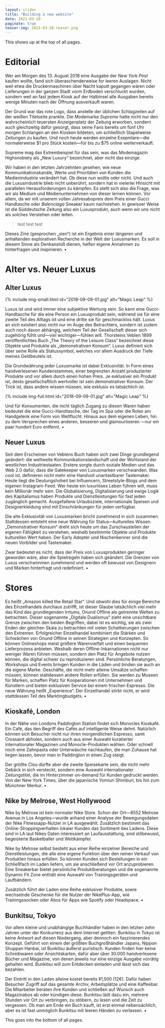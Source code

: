 ```yaml
---
layout: slides
title: "Building a new website"
date: 2021-03-10
paginate: true
teaser-img: 2021-03-20-teaser.png
---
```


This shows up at the top of all pages.

<!--page_header-->

# Editorial

Wer am Morgen des 13. August 2018 eine Ausgabe der _New York Post_ kaufen wollte, fand sich überaschenderweise for leeren Auslagen. Nicht weil etwa die Druckermaschinen über Nacht kaputt gegangen wären oder Lieferungen in der ganzen Stadt vorm Erdboden verschluckt wurden, sondern weil an fast jedem Kiosk auf der Halbinsel alle Ausgaben bereits wenige Minuten nach der Öffnung ausverkauft waren.

Der Grund war das rote Logo, dass anstelle der üblichen Schlagzeilen auf der weißen Titelseite prankte. Die Modemarke _Supreme_ hatte nicht nur den wahrscheinlich teuersten Anzeigenplatz der Zeitung erworben, sondern auch gleichzeitig dafür gesorgt, dass seine Fans bereits um fünf Uhr morgen Schlangen an den Kiosken bildeten, um schließlich Stapelweise Zeitungen zu kaufen. Und noch heute werden einzelne Exepmlare—die normalerweise $1 pro Stück kosten—für bis zu $75 online weiterverkauft.

Supreme mag das Extrembeispiel für das sein, was das Modemagazin Highsnobiety als „New Luxury“ bezeichnet, aber nicht das einzige.

Wir haben in den letzten Jahrzehnten gesehen, wie neue Kommunikationskanäle, Werte und Prioritäten von Kunden die Medienindustrie verändert hat.
Ob diese nun wollte oder nicht. Und auch die Luxusindustrie blieb nicht unberührt, sondern hat in vielerlei Hinsicht mit parallelen Herausforderungen zu kämpfen.
Es stellt sich also die Frage, was wir als Medium und Medienunternehmen von dieser lernen können. Vor allem, da wir mit unserem vollen Jahresabopreis dem Preis einer _Gucci_ Handtasche oder _Balenciaga_ Sneaker kaum nachstehen. In gewisser Weise ist die Süddeutsche Zeitung also ein Luxusprodukt, auch wenn wir uns nicht als solches Verstehen oder leiten.

> test test test

Dieses Zine (gesprochen „sien“) ist ein Ergebnis einer längeren und anhaltenden explorativen Recherche in der Welt der Luxusmarken. Es soll in diesem Sinne als Denkanstoß dienen, helfen eigene Annahmen zu hinterfragen und inspirieren. •

<!--page-->

# Alter vs. Neuer Luxus

## Alter Luxus

{% include img-small.html id="2018-09-09-01.jpg" alt="Magic Leap" %}

Luxus ist und wird immer eine subjektive Wertung sein. So kann eine Gucci-Handtasche für die eine Person ein Luxusprodukt sein, während sie für eine zweite Teil des Alltags ist und eine dritte sie für geschmacklos hält. Luxus an sich existiert also nicht nur im Auge des Betrachters, sondern ist zudem auch noch davon abhängig, welchem Teil der Gesellschaft dieser sich zugehörig fühlt und—viel wichtiger—fühlen will. Thorsteins Veblen 1899 veröffentlichtes Buch „The Theory of the Leisure Class“ bezeichnet diese Objekte und Produkte als „demonstrativen Konsum“. Luxus definiert sich über seine Rolle als Statussymbol, welches vor allem Ausdruck der Tiefe meines Geldbeutels ist.

Die Grundwährung jeder Luxusmarke ist dabei Exklusivität. In Form eines handverlesenen Kundenstammes, einer begrenzten Anzahl produzierter Produkte und vor allem durch einen hohen Preis. Je exklusiver ein Produkt ist, desto gesellschaftlich wertvoller ist sein demonstrativer Konsum. Der Trick ist, dass andere wissen müssen, wie exklusiv es tatsächlich ist.

{% include img-full.html id="2018-09-09-01.jpg" alt="Magic Leap" %}

Und für Konsumenten, die nicht täglich Zugang zu diesen Waren haben bedeutet die eine Gucci-Handtasche, der Tag im Spa oder die Rolex am Handgelenk eine Form von Weltflucht. Hinaus aus dem eigenen Leben, hin zu dem Versprechen eines anderen, besseren und glamouröseren —nur ein paar hundert Euro entfernt. •

## Neuer Luxus
Seit dem Erscheinen von Veblens Buch haben sich zwei Dinge grundlegend geändert: die weltweite Kommunikationslandschaft und der Wohlstand der westlichen Industriestaaten. Erstere sorgte durch soziale Medien und das Web 2.0 dafür, dass die Gatekeeper von Luxusmarken verschwanden. Was cool ist, definieren nicht mehr eine Handvoll unantastbarer Tastemaker. Heute liegt die Deutungshoheit bei Influencern, Streetstyle-Blogs und dem eigenen Instagram-Feed. Wer heute ein luxuriöses Leben führen will, muss kein Millionär mehr sein. Die Globalisierung, Digitalisierung und ewige Logik des Kapitalismus haben Produkte und Dienstleistungen für fast jeden zugänglich gemacht. Ausgefallene Urlaubsziele, internationale Speisen und Designerkleidung sind mit Einschränkungen für jeden verfügbar.

Die alte Exklusivität von Luxusmarken bricht zunehmend in sich zusammen. Stattdessen entsteht eine neue Währung für Status—kulturelles Wissen. „Demonstrativer Konsum“ dreht sich heute um das Zurschaustellen der eigenen Fähigkeit zu verstehen, weshalb bestimmte Objekte und Produkte kulturellen Wert haben. Der Early Adopter und Nischenkenner sind die neuen Vorbilder und Tastemaker.

Zwar bedeutet es nicht, dass der Preis von Luxusprodukten geringer geworden wäre, aber die Spielregeln haben sich geändert. Die Grenzen von Luxus verschwimmen zunehmend und werden oft bewusst von Designern und Marken hinterfragt und redefiniert. •

<!--page-->

# Stores
Es heißt „Amazon killed the Retail Star“. Und obwohl dies für einige Bereiche des Einzelhandels durchaus zutrifft, ist dieser Glaube tatsächlich viel mehr das Kind des grundlegenden Irrtums, Onund Offline als getrennte Welten zu betrachten.
Dieser sogenannte „Digitale Dualismus“ zieht eine unsichtbare Grenze zwischen den beiden Begriffen, dabei ist es wichtig, sie als zwei Enden der gleichen Skala zu betrachten mit vielen Schattierungen zwischen den Extremen. Erfolgreicher Einzelhandel kombiniert die Stärken und Schwächen von Onund Offline in seinen Strategien und Konzepten. So können Onlineshops meist größere Warenvielfalt und einen bequemen Lieferprozess anbieten. Weshalb deren Offline-Inkarnationen nicht nur weniger Waren führen müssen, sondern den Platz für Angebote nutzen können, die digital schwer zu reproduzieren sind. Persönliche Beratungen, Workshops und Events bringen Kunden in die Läden und binden sie auch an die eigene Marke.
Geschäfte, die nicht mehr alleine Umsätze schaffen müssen, können stattdessen andere Rollen erfüllen. Sie werden zu Museen für Marken, schaffen Platz für Kooperationen mit Unternehmen und Künstlern und bieten exklusiven Service bei einem frischen Espresso. Die neue Währung heißt „Experience“. Der Einzelhandel stirbt nicht, er wird stattdessen Teil des Marktingbudgets. •

## Kioskafé, London
In der Nähe von Londons Paddington Station findet sich Monocles Kioskafé. Ein Café, das den Begriff des Cafés auf intelligente Weise dehnt. Natürlich können sich Besucher nicht nur ihren morgendlichen Espresso, samt Crossaint abholen, sondern auch aus einer Auswahl kuratierter internationaler Magazinen und Monocle-Produkten wählen. Oder schnell noch eine Zahnpasta oder Unterwäsche nachkaufen, die man Zuhause hat liegen lassen, bevor man in Paddington in einen Zug steigt.

Der größte Clou dürfte aber die zweite Speisekarte sein, die nicht mehr Gebäck in sich versteckt, sondern eine Auswahl internationaler Zeitungstitel, die im Hinterzimmer on-demand für Kunden gedruckt werden. Von der New York Times, über die japanische Yomiuri Shimburi, bis hin zum Münchner Merkur. •

## Nike by Melrose, West Hollywood
Nike by Melrose ist kein normaler Nike Store. Schon der Ort—8552 Melrose Avenue in Los Angeles—wurde anhand einer Analyse der Bewegungsdaten der Nike Fitnessapp-Nutzer in LA ausgewählt. Zusätzlich bestimmt das Online-Shoppingverhalten lokaler Kunden das Sortiment des Ladens. Diese sind in LA laut Nikes Daten interessiert an Laufausstattung, sind stilbewusst, begeisterte Basketballer und Wettkämpfer.

Nike by Melrose selbst besteht aus einer Reihe einzelner Bereiche und Dienstleistungen, die alle eine eigene Funktion über den reinen Verkauf von Produkten hinaus erfüllen. So können Kunden sich Bestellungen in ein Schließfach im Laden liefern, um sie anschließend vor Ort anzuprobieren. Eine Sneakerbar bietet persönliche Produktberatungen und die sogenannte Dynamic Fit Zone enthält eine Auswahl von Trainingsgeräten und Laufbändern.

Zusätzlich führt der Laden eine Reihe exklusiver Produkte, sowie wechselnde Geschenke für die Nutzer der NikePlus-App, wie Trainingssocken oder Abos für Apps wie Spotify oder Headspace. •

## Bunkitsu, Tokyo
Vor allem kleine und unabhängige Buchhändler haben in den letzten zehn Jahren unter der Konkurrenz aus dem Internet gelitten. Bunkitsu in Tokyo ist keine Antwort auf diesen Niedergang, aber dennoch ein faszinierendes Konzept. Geführt von einem der größten Buchgroßhändler Japans, Nippon Shuppan Hanbai, ist Bunkitsu äußerst puristisch. Kunden finden hier keine Schreibwaren oder Ansichtskarten, dafür aber über 30.000 handverlesene Bücher und Magazine, von denen jeweils nur eine einzige Ausgabe vorrätig gehalten wird. Bunkitsu will zum Entdecken einladen und lässt sich das bezahlen. 

Der Eintritt in den Laden alleine kostet bereits ¥1,500 (12€). Dafür haben Besucher Zugriff auf das gesamte Archiv, Arbeitsplätze und eine Kaffeebar. Die Mitarbeiter beraten ihre Kunden und schließen auf Wunsch auch Magazinabos ab oder kündigen diese. Bunkitsu lädt dazu ein, mehrere Stunden vor Ort zu verbringen, zu stöbern, zu lesen und die Zeit zu vergessen. Ob man am Ende ein Buch kauft, ist erst einmal nebensächlich, aber es ist fast unmöglich Bunkitsu mit leeren Händen zu verlassen. •

<!--page_footer-->
This goes into the bottom of all pages.
